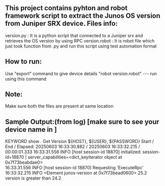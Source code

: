 This project contains pyhton and robot framework script to extract the Junos OS version from Juniper SRX device.
Files info:
-----------
version.py : It is a python script that connected to a Juniper srx and retrieves the OS version by using RPC
version.robot : It is robot file which just took function from .py and run this script using test automation format

How to run:
-----------
Use "export" command to give device details
"robot version.robot" --- run using this command

Note:
----
Make sure both the files are present at same location

Sample Output:(from log)  [make sure to see your device name in <name of host>]
-------------
KEYWORD show . Get Version ${HOST}, ${USER}, ${PASSWORD}
Start / End / Elapsed:	20250603 16:33:30.882 / 20250603 16:33:32.215 / 00:00:01.333
16:33:31.556	INFO	[host <name of host> session-id 18870] initialized: session-id=18870 | server_capabilities=<dict_keyiterator object at 0x7f73beabdae0>	
16:33:31.556	INFO	[host <name of host>session-id 18870] Requesting 'ExecuteRpc'	
16:33:32.215	INFO	<Element junos-version at 0x7f73bead0600>
25.2
version is greater than  24.2
